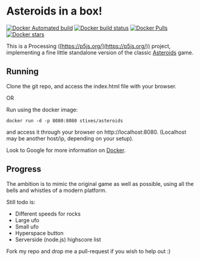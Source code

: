 # Asteroids in a box!

[![Docker Automated build](https://img.shields.io/docker/automated/stixes/docker-hook.svg)](https://hub.docker.com/r/stixes/asteroids.js/)
[![Docker build status](https://img.shields.io/docker/build/stixes/docker-hook.svg)](https://hub.docker.com/r/stixes/asteroids.js/)
[![Docker Pulls](https://img.shields.io/docker/pulls/stixes/docker-hook.svg)](https://hub.docker.com/r/stixes/asteroids.js/)
[![Docker stars](https://img.shields.io/docker/stars/stixes/docker-hook.svg)](https://hub.docker.com/r/stixes/asteroids.js)

This is a Processing ([https://p5js.org/](https://p5js.org/)) project, implementing a fine little standalone version of the classic [Asteroids](https://en.wikipedia.org/wiki/Asteroids_(video_game)) game.

## Running

Clone the git repo, and access the index.html file with your browser.

OR

Run using the docker image:

    docker run -d -p 8080:8080 stixes/asteroids

and access it through your browser on http://localhost:8080. (Localhost may be another host/ip, depending on your setup).

Look to Google for more information on [Docker](https://docker.org).

## Progress

The ambition is to mimic the original game as well as possible, using all the bells and whistles of a modern platform.

Still todo is:

  * Different speeds for rocks
  * Large ufo
  * Small ufo
  * Hyperspace button
  * Serverside (node.js) highscore list

Fork my repo and drop me a pull-request if you wish to help out :)
